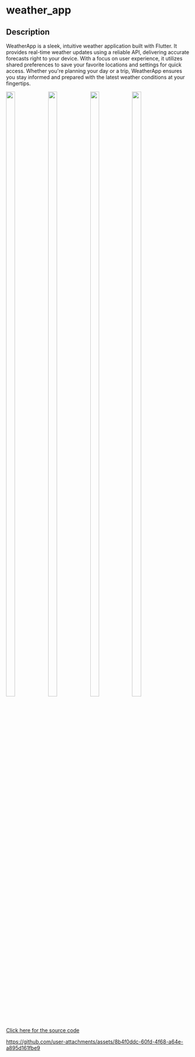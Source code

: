 # weather_app

## Description

WeatherApp is a sleek, intuitive weather application built with Flutter. It provides real-time weather updates using a reliable API, delivering accurate forecasts right to your device. With a focus on user experience, it utilizes shared preferences to save your favorite locations and settings for quick access. Whether you're planning your day or a trip, WeatherApp ensures you stay informed and prepared with the latest weather conditions at your fingertips.

<img src="https://github.com/user-attachments/assets/2a6cb9b6-c476-444d-96fa-a355cac96d12" height=65% width=22%>
<img src="https://github.com/user-attachments/assets/f84455ba-6520-4f2e-b7d7-97f02be61d24" height=65% width=22%>
<img src="https://github.com/user-attachments/assets/2046885b-be6f-4597-9136-beb0e129fd01" height=65% width=22%>
<img src="https://github.com/user-attachments/assets/6c71c0b5-750f-4e9d-89b1-a757dbfef095" height=65% width=22%>


<a href="https://github.com/Sahilk0809/weather_app/tree/master/lib"> Click here for the source code </a>

https://github.com/user-attachments/assets/8b4f0ddc-60fd-4f68-a64e-a895d161fbe9
